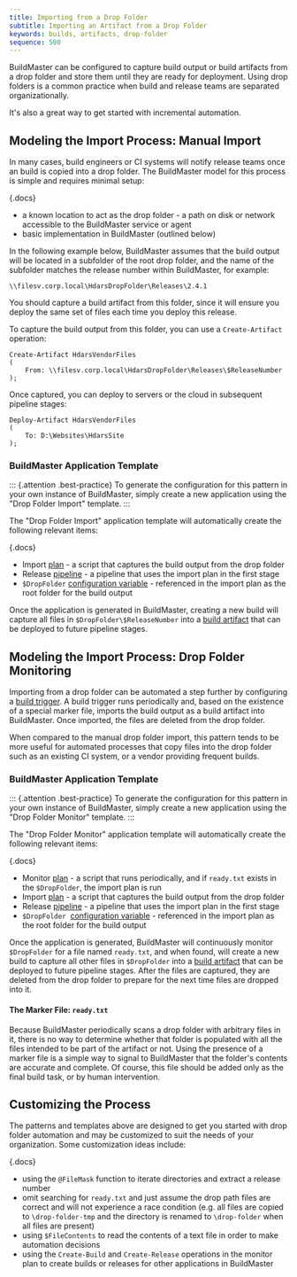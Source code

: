 ```yaml
---
title: Importing from a Drop Folder
subtitle: Importing an Artifact from a Drop Folder
keywords: builds, artifacts, drop-folder
sequence: 500
---
```


BuildMaster can be configured to capture build output or build artifacts from a drop folder and store them until they are ready for deployment. Using drop folders is a common practice when build and release teams are separated organizationally.

It's also a great way to get started with incremental automation.

## Modeling the Import Process: Manual Import

In many cases, build engineers or CI systems will notify release teams once an build is copied into a drop folder. The BuildMaster model for this process is simple and requires minimal setup:

{.docs}
 - a known location to act as the drop folder - a path on disk or network accessible to the BuildMaster service or agent
 - basic implementation in BuildMaster (outlined below)

In the following example below, BuildMaster assumes that the build output will be located in a subfolder of the root drop folder, and the name of the subfolder matches the release number within BuildMaster, for example: 

```
\\filesv.corp.local\HdarsDropFolder\Releases\2.4.1
```

You should capture a build artifact from this folder, since it will ensure you deploy the same set of files each time you deploy this release.

To capture the build output from this folder, you can use a `Create-Artifact` operation:

```
Create-Artifact HdarsVendorFiles
(
    From: \\filesv.corp.local\HdarsDropFolder\Releases\$ReleaseNumber
);
```

Once captured, you can deploy to servers or the cloud in subsequent pipeline stages:

```
Deploy-Artifact HdarsVendorFiles
(
    To: D:\Websites\HdarsSite
);
```

### BuildMaster Application Template

::: {.attention .best-practice}
To generate the configuration for this pattern in your own instance of BuildMaster, simply create a new application using the "Drop Folder Import" template.
:::

The "Drop Folder Import" application template will automatically create the following relevant items:

{.docs}
 - Import [plan](/docs/buildmaster/deployments/plans) - a script that captures the build output from the drop folder
 - Release [pipeline](/docs/buildmaster/verification/pipelines) - a pipeline that uses the import plan in the first stage
 - `$DropFolder` [configuration variable](/docs/buildmaster/administration/configuration-variables) - referenced in the import plan as the root folder for the build output

Once the application is generated in BuildMaster, creating a new build will capture all files in `$DropFolder\$ReleaseNumber` into a [build artifact](/docs/buildmaster/builds/packaging/artifacts) that can be deployed to future pipeline stages.

## Modeling the Import Process: Drop Folder Monitoring

Importing from a drop folder can be automated a step further by configuring a [build trigger](/docs/buildmaster/builds/continuous-integration/build-triggers-and-monitors). A build trigger runs periodically and, based on the existence of a special marker file, imports the build output as a build artifact into BuildMaster. Once imported, the files are deleted from the drop folder.

When compared to the manual drop folder import, this pattern tends to be more useful for automated processes that copy files into the drop folder such as an existing CI system, or a vendor providing frequent builds.

### BuildMaster Application Template

::: {.attention .best-practice}
To generate the configuration for this pattern in your own instance of BuildMaster, simply create a new application using the "Drop Folder Monitor" template.
:::

The "Drop Folder Monitor" application template will automatically create the following relevant items:

{.docs}
 - Monitor [plan](/docs/buildmaster/deployments/plans) - a script that runs periodically, and if `ready.txt` exists in the `$DropFolder`, the import plan is run
 - Import [plan](/docs/buildmaster/deployments/plans) - a script that captures the build output from the drop folder
 - Release [pipeline](/docs/buildmaster/verification/pipelines) - a pipeline that uses the import plan in the first stage
 - `$DropFolder` &nbsp;[configuration variable](/docs/buildmaster/administration/configuration-variables) - referenced in the import plan as the root folder for the build output

Once the application is generated, BuildMaster will continuously monitor `$DropFolder` for a file named `ready.txt`, and when found, will create a new build to capture all other files in `$DropFolder` into a [build artifact](/docs/buildmaster/builds/packaging/artifacts) that can be deployed to future pipeline stages. After the files are captured, they are deleted from the drop folder to prepare for the next time files are dropped into it.

#### The Marker File: `ready.txt`

Because BuildMaster periodically scans a drop folder with arbitrary files in it, there is no way to determine whether that folder is populated with all the files intended to be part of the artifact or not. Using the presence of a marker file is a simple way to signal to BuildMaster that the folder's contents are accurate and complete. Of course, this file should be added only as the final build task, or by human intervention.

## Customizing the Process

The patterns and templates above are designed to get you started with drop folder automation and may be customized to suit the needs of your organization. Some customization ideas include:

{.docs}
 - using the `@FileMask` function to iterate directories and extract a release number
 - omit searching for `ready.txt` and just assume the drop path files are correct and will not experience a race condition (e.g. all files are copied to `\drop-folder-tmp` and the directory is renamed to `\drop-folder` when all files are present)
 - using `$FileContents` to read the contents of a text file in order to make automation decisions
 - using the `Create-Build` and `Create-Release` operations in the monitor plan to create builds or releases for other applications in BuildMaster
